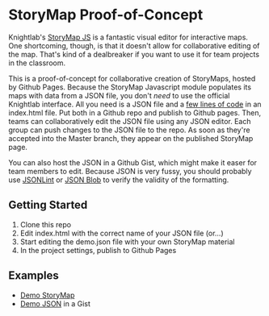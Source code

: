 # StoryMap Proof-of-Concept

Knightlab's [StoryMap JS](https://storymap.knightlab.com/) is a fantastic visual editor for interactive maps. One shortcoming, though, is that it doesn't allow for collaborative editing of the map. That's kind of a dealbreaker if you want to use it for team projects in the classroom.

This is a proof-of-concept for collaborative creation of StoryMaps, hosted by Github Pages. Because the StoryMap Javascript module populates its maps with data from a JSON file, you don't *need* to use the official Knightlab interface. All you need is a JSON file and a [few lines of code](https://storymap.knightlab.com/advanced/) in an index.html file. Put both in a Github repo and publish to Github pages. Then, teams can collaboratively edit the JSON file using any JSON editor. Each group can push changes to the JSON file to the repo. As soon as they're accepted into the Master branch, they appear on the published StoryMap page.

You can also host the JSON in a Github Gist, which might make it easer for team members to edit. Because JSON is very fussy, you should probably use [JSONLint](https://jsonlint.com/) or [JSON Blob](https://jsonblob.com/1360ce72-7dc6-11eb-b747-2bcd29c52918) to verify the validity of the formatting.

## Getting Started

1. Clone this repo
2. Edit index.html with the correct name of your JSON file (or...)
3. Start editing the demo.json file with your own StoryMap material
4. In the project settings, publish to Github Pages

## Examples

* [Demo StoryMap](https://uploads.knightlab.com/storymapjs/5827baef53df8276c847918b5fa151fd/ruas-com-historiaa/index.html)
* [Demo JSON](https://github.com/Fred1279/storymap/blob/master/demo.json) in a Gist
